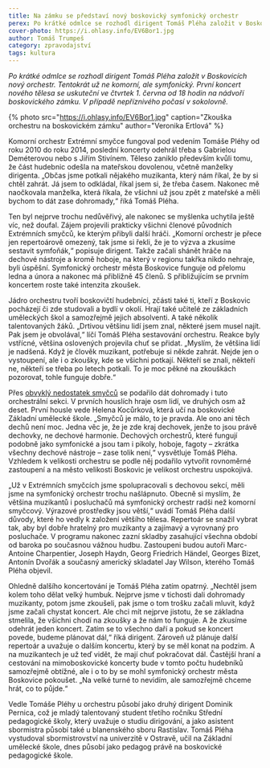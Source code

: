 ```yaml
---
title: Na zámku se představí nový boskovický symfonický orchestr
perex: Po krátké odmlce se rozhodl dirigent Tomáš Pléha založit v Boskovicích nový orchestr. Tentokrát už ne komorní, ale symfonický.
cover-photo: https://i.ohlasy.info/EV6Bor1.jpg
author: Tomáš Trumpeš
category: zpravodajství
tags: kultura
---
```


*Po krátké odmlce se rozhodl dirigent Tomáš Pléha založit v Boskovicích nový orchestr. Tentokrát už ne komorní, ale symfonický. První koncert nového tělesa se uskuteční ve čtvrtek 1. června od 18 hodin na nádvoří boskovického zámku. V případě nepříznivého počasí v sokolovně.*

{% photo src="https://i.ohlasy.info/EV6Bor1.jpg" caption="Zkouška orchestru na boskovickém zámku" author="Veronika Ertlová" %} 

Komorní orchestr Extrémní smyčce fungoval pod vedením Tomáše Pléhy od roku 2010 do roku 2014, poslední koncerty odehrál třeba s Gabrielou Deméterovou nebo s Jiřím Stivínem. Těleso zaniklo především kvůli tomu, že část hudebnic odešla na mateřskou dovolenou, včetně manželky dirigenta. „Občas jsme potkali nějakého muzikanta, který nám říkal, že by si chtěl zahrát. Já jsem to odkládal, říkal jsem si, že třeba časem. Nakonec mě naočkovala manželka, která říkala, že všichni už jsou zpět z mateřské a měli bychom to dát zase dohromady,“ říká Tomáš Pléha.

Ten byl nejprve trochu nedůvěřivý, ale nakonec se myšlenka uchytila ještě víc, než doufal. Zájem projevili prakticky všichni členové původních Extrémních smyčců, ke kterým přibyli další hráči. „Komorní orchestr je přece jen repertoárově omezený, tak jsme si řekli, že je to výzva a zkusíme sestavit symfoňák,“ popisuje dirigent. Takže začali shánět hráče na dechové nástroje a kromě hoboje, na který v regionu takřka nikdo nehraje, byli úspěšní. Symfonický orchestr města Boskovice funguje od přelomu ledna a února a nakonec má přibližně 45 členů. S přibližujícím se prvním koncertem roste také intenzita zkoušek.

Jádro orchestru tvoří boskovičtí hudebníci, zčásti také ti, kteří z Boskovic pocházejí či zde studovali a bydlí v okolí. Hrají také učitelé ze základních uměleckých škol a samozřejmě jejich absolventi. A také několik talentovaných žáků. „Drtivou většinu lidí jsem znal, některé jsem musel najít. Pak jsem je obvolával,“ líčí Tomáš Pléha sestavování orchestru. Reakce byly vstřícné, většina oslovených projevila chuť se přidat. „Myslím, že většina lidí je nadšená. Když je člověk muzikant, potřebuje si někde zahrát. Nejde jen o vystoupení, ale i o zkoušky, kde se všichni potkají. Někteří se znali, někteří ne, někteří se třeba po letech potkali. To je moc pěkné na zkouškách pozorovat, tohle funguje dobře.“

Přes [obvyklý nedostatek smyčců](http://www.ohlasy.info/clanky/2016/02/rozhovor-nerud-ostry.html) se podařilo dát dohromady i tuto orchestrální sekci. V prvních houslích hraje osm lidí, ve druhých osm až deset. První housle vede Helena Kocůrková, která učí na boskovické Základní umělecké škole. „Smyčců je málo, to je pravda. Ale ono ani těch dechů není moc. Jedna věc je, že je zde kraj dechovek, jenže to jsou právě dechovky, ne dechové harmonie. Dechových orchestrů, které fungují podobně jako symfonické a jsou tam i pikoly, hoboje, fagoty – zkrátka všechny dechové nástroje – zase tolik není,“ vysvětluje Tomáš Pléha. Vzhledem k velikosti orchestru se podle něj podařilo vytvořit rovnoměrné zastoupení a na město velikosti Boskovic je velikost orchestru uspokojivá.

„Už v Extrémních smyčcích jsme spolupracovali s dechovou sekcí, měli jsme na symfonický orchestr trochu našlápnuto. Obecně si myslím, že většina muzikantů i posluchačů má symfonický orchestr radši než komorní smyčcový. Výrazové prostředky jsou větší,“ uvádí Tomáš Pléha další důvody, které ho vedly k založení většího tělesa. Repertoár se snažil vybrat tak, aby byl dobře hratelný pro muzikanty a zajímavý a vyrovnaný pro posluchače. V programu nakonec zazní skladby zasahující všechna období od baroka po současnou vážnou hudbu. Zastoupeni budou autoři Marc-Antoine Charpentier, Joseph Haydn, Georg Friedrich Händel, Georges Bizet, Antonín Dvořák a současný americký skladatel Jay Wilson, kterého Tomáš Pléha objevil.

Ohledně dalšího koncertování je Tomáš Pléha zatím opatrný. „Nechtěl jsem kolem toho dělat velký humbuk. Nejprve jsme v tichosti dali dohromady muzikanty, potom jsme zkoušeli, pak jsme o tom trošku začali mluvit, když jsme začali chystat koncert. Ale chci mít nejprve jistotu, že se základna stmelila, že všichni chodí na zkoušky a že nám to funguje. A že zkusíme odehrát jeden koncert. Zatím se to všechno daří a pokud se koncert povede, budeme plánovat dál,“ říká dirigent. Zároveň už plánuje další repertoár a uvažuje o dalším koncertu, který by se měl konat na podzim. A na muzikantech je už teď vidět, že mají chuť pokračovat dál. Častější hraní a cestování na mimoboskovické koncerty bude v tomto počtu hudebníků samozřejmě obtížné, ale i o to by se mohl symfonický orchestr města Boskovice pokoušet. „Na velké turné to nevidím, ale samozřejmě chceme hrát, co to půjde.“

Vedle Tomáše Pléhy u orchestru působí jako druhý dirigent Dominik Pernica, což je mladý talentovaný student třetího ročníku Střední pedagogické školy, který uvažuje o studiu dirigování, a jako asistent sbormistra působí také u blanenského sboru Rastislav. Tomáš Pléha vystudoval sbormistrovství na univerzitě v Ostravě, učil na Základní umělecké škole, dnes působí jako pedagog právě na boskovické pedagogické škole.
